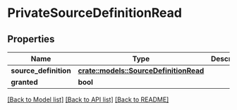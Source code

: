 # PrivateSourceDefinitionRead

## Properties

Name | Type | Description | Notes
------------ | ------------- | ------------- | -------------
**source_definition** | [**crate::models::SourceDefinitionRead**](SourceDefinitionRead.md) |  | 
**granted** | **bool** |  | 

[[Back to Model list]](../README.md#documentation-for-models) [[Back to API list]](../README.md#documentation-for-api-endpoints) [[Back to README]](../README.md)


